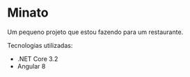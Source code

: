 # Minato

Um pequeno projeto que estou fazendo para um restaurante. 

Tecnologias utilizadas:
 - .NET Core 3.2
 - Angular 8 
